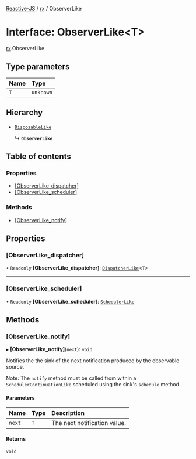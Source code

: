 [Reactive-JS](../README.md) / [rx](../modules/rx.md) / ObserverLike

# Interface: ObserverLike<T\>

[rx](../modules/rx.md).ObserverLike

## Type parameters

| Name | Type |
| :------ | :------ |
| `T` | `unknown` |

## Hierarchy

- [`DisposableLike`](util.DisposableLike.md)

  ↳ **`ObserverLike`**

## Table of contents

### Properties

- [[ObserverLike\_dispatcher]](rx.ObserverLike.md#[observerlike_dispatcher])
- [[ObserverLike\_scheduler]](rx.ObserverLike.md#[observerlike_scheduler])

### Methods

- [[ObserverLike\_notify]](rx.ObserverLike.md#[observerlike_notify])

## Properties

### [ObserverLike\_dispatcher]

• `Readonly` **[ObserverLike\_dispatcher]**: [`DispatcherLike`](scheduling.DispatcherLike.md)<`T`\>

___

### [ObserverLike\_scheduler]

• `Readonly` **[ObserverLike\_scheduler]**: [`SchedulerLike`](scheduling.SchedulerLike.md)

## Methods

### [ObserverLike\_notify]

▸ **[ObserverLike_notify]**(`next`): `void`

Notifies the the sink of the next notification produced by the observable source.

Note: The `notify` method must be called from within a `SchedulerContinuationLike`
scheduled using the sink's `schedule` method.

#### Parameters

| Name | Type | Description |
| :------ | :------ | :------ |
| `next` | `T` | The next notification value. |

#### Returns

`void`
